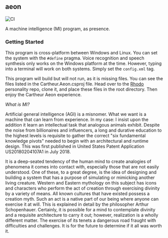 ## aeon

![CI](https://github.com/cartheur/aeon/actions/workflows/ci.yml/badge.svg)

A machine intelligence (MI) program, as presence.

### Getting Started

This program is cross-platform between Windows and Linux. You can set the system with the `#define` pragma. Voice recognition and speech synthesis only works on the Windows platform at the time. However, typing into a terminal will work on both systems. Simply set the `config.xml` tag. 

This program will build but will not run, as it is missing files. You can see the files listed in the Cartheur.Aeon.csproj file. Head over to the [Rhodo](https://github.com/emotional-toys/animals-rhodo-personality) personality repo, clone it, and place these files in the root directory. Then enjoy the Cartheur Aeon experience.

_What is MI?_

Artificial general intelligence (AGI) is a misnomer. What we want is a machine that can learn from experience. In my case: I insist upon the addition it learn an intellectual task that analogous animals exhibit. Despite the noise from billionaires and influencers, a long and durative education to the highest levels is requisite to gather the correct "six fundamental knowledge pivots" needed to begin with an architectural and runtime design. This was first published in United States Patent Application US20180204107A1 in July 2018.

It is a deep-seated tendency of the human mind to create analogies of phenomena it comes into contact with, especially those that are not easily understood. One of these, to a great degree, is the idea of designing and building a system that has a purpose of simulating or mimicking another living creature. Western and Eastern mythology on this subject has icons and characters who perform the act of creation through exercising divinity by a variety of means. All known cultures that have existed possess a creation myth. Such an act is a native part of our being where anyone can exercise it at will. This is explained in detail by the philosopher Arthur Schopenhauer. Certainly, it is possible for a mind to contemplate divinity and a requisite architecture to carry it out; however, realization is a wholly different matter. The exercise of its tenets a dangerous road fraught with difficulties and challenges. It is for the future to determine if it all was worth it.
